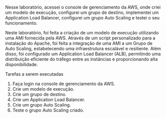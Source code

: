 Nesse laboratório, acessei  o console de gerenciamento da AWS, onde criei um modelo de execução, configurei um grupo de destino, implementei um Application Load Balancer, configurei um grupo Auto Scaling e testei o seu funcionamento.


Neste laboratório, foi feita a criação de um modelo de execução utilizando uma AMI fornecida pela AWS. Através de um script personalizado para a instalação do Apache, foi feita a integração de uma  AMI a um Grupo de Auto Scaling, estabelecendo uma infraestrutura escalável e resiliente. Além disso, foi configurado um Application Load Balancer (ALB), permitindo uma distribuição eficiente do tráfego entre as instâncias e proporcionando alta disponibilidade.


Tarefas a serem executadas

1. Faça login na console de gerenciamento da AWS.
2. Crie um modelo de execução.
3. Crie um grupo de destino.
4. Crie um Application Load Balancer.
5. Crie um grupo Auto Scaling.
6. Teste o grupo Auto Scaling criado.

